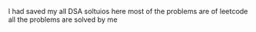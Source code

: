 <p> I had saved my all DSA soltuios here most of the problems are of leetcode all the problems are solved by me </p>
